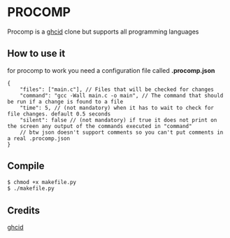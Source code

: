 # PROCOMP

Procomp is a [ghcid](https://github.com/ndmitchell/ghcid) clone but supports all programming languages

## How to use it

for procomp to work you need a configuration file called **.procomp.json**
```json5
{
    "files": ["main.c"], // Files that will be checked for changes
    "command": "gcc -Wall main.c -o main", // The command that should be run if a change is found to a file
    "time": 5, // (not mandatory) when it has to wait to check for file changes. default 0.5 seconds
    "silent": false // (not mandatory) if true it does not print on the screen any output of the commands executed in "command"
    // btw json doesn't support comments so you can't put comments in a real .procomp.json
}
```

## Compile

```sh
$ chmod +x makefile.py
$ ./makefile.py
```

## Credits
[ghcid](https://github.com/ndmitchell/ghcid)
